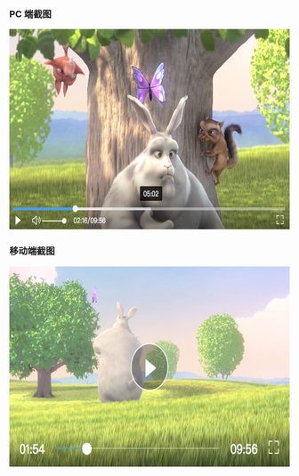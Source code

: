 ### PC 端截图

<img alt="larkplayer pc" src="./larkplayer-pc.png" width="640" height="360" />


### 移动端截图

<img alt="larkplayer mobile" src="./larkplayer-mobile.png" width="640" height="360" />